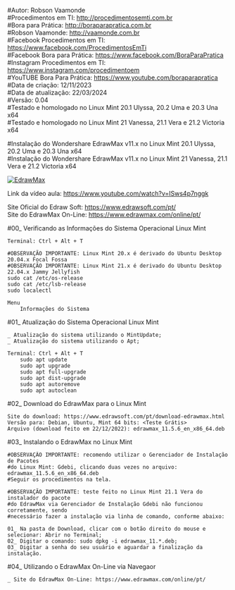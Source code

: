 #Autor: Robson Vaamonde<br>
#Procedimentos em TI: http://procedimentosemti.com.br<br>
#Bora para Prática: http://boraparapratica.com.br<br>
#Robson Vaamonde: http://vaamonde.com.br<br>
#Facebook Procedimentos em TI: https://www.facebook.com/ProcedimentosEmTi<br>
#Facebook Bora para Prática: https://www.facebook.com/BoraParaPratica<br>
#Instagram Procedimentos em TI: https://www.instagram.com/procedimentoem<br>
#YouTUBE Bora Para Prática: https://www.youtube.com/boraparapratica<br>
#Data de criação: 12/11/2023<br>
#Data de atualização: 22/03/2024<br>
#Versão: 0.04<br>
#Testado e homologado no Linux Mint 20.1 Ulyssa, 20.2 Uma e 20.3 Una x64<br>
#Testado e homologado no Linux Mint 21 Vanessa, 21.1 Vera e 21.2 Victoria x64

#Instalação do Wondershare EdrawMax v11.x no Linux Mint 20.1 Ulyssa, 20.2 Uma e 20.3 Una x64<br>
#Instalação do Wondershare EdrawMax v11.x no Linux Mint 21 Vanessa, 21.1 Vera e 21.2 Victoria x64

[![EdrawMax](http://img.youtube.com/vi/ISws4p7nggk/0.jpg)](https://www.youtube.com/watch?v=ISws4p7nggk "EdrawMax")

Link da vídeo aula: https://www.youtube.com/watch?v=ISws4p7nggk

Site Oficial do Edraw Soft: https://www.edrawsoft.com/pt/<br>
Site do EdrawMax On-Line: https://www.edrawmax.com/online/pt/

#00_ Verificando as Informações do Sistema Operacional Linux Mint<br>

	Terminal: Ctrl + Alt + T

	#OBSERVAÇÃO IMPORTANTE: Linux Mint 20.x é derivado do Ubuntu Desktop 20.04.x Focal Fossa 
	#OBSERVAÇÃO IMPORTANTE: Linux Mint 21.x é derivado do Ubuntu Desktop 22.04.x Jammy Jellyfish
	sudo cat /etc/os-release
	sudo cat /etc/lsb-release
	sudo localectl

	Menu
		Informações do Sistema

#01_ Atualização do Sistema Operacional Linux Mint<br>

	_ Atualização do sistema utilizando o MintUpdate;
	_ Atualização do sistema utilizando o Apt;

	Terminal: Ctrl + Alt + T
		sudo apt update
		sudo apt upgrade
		sudo apt full-upgrade
		sudo apt dist-upgrade
		sudo apt autoremove
		sudo apt autoclean

#02_ Download do EdrawMax para o Linux Mint<br>

	Site do download: https://www.edrawsoft.com/pt/download-edrawmax.html
	Versão para: Debian, Ubuntu, Mint 64 bits: <Teste Grátis>
	Arquivo (download feito em 22/12/2022): edrawmax_11.5.6_en_x86_64.deb

#03_ Instalando o EdrawMax no Linux Mint<br>

	#OBSERVAÇÃO IMPORTANTE: recomendo utilizar o Gerenciador de Instalação de Pacotes
	#do Linux Mint: Gdebi, clicando duas vezes no arquivo: edrawmax_11.5.6_en_x86_64.deb
	#Seguir os procedimentos na tela.

	#OBSERVAÇÃO IMPORTANTE: teste feito no Linux Mint 21.1 Vera do instalador do pacote
	#do EdrawMax via Gerenciador de Instalação Gdebi não funcionou corretamente, sendo
	#necessário fazer a instalação via linha de comando, conforme abaixo:
	
	01_ Na pasta de Download, clicar com o botão direito do mouse e selecionar: Abrir no Terminal;
	02_ Digitar o comando: sudo dpkg -i edrawmax_11.*.deb;
	03_ Digitar a senha do seu usuário e aguardar a finalização da instalação.

#04_ Utilizando o EdrawMax On-Line via Navegaor

	_ Site do EdrawMax On-Line: https://www.edrawmax.com/online/pt/